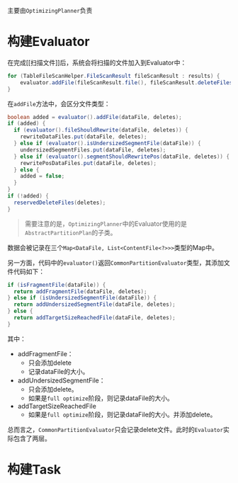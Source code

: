 主要由`OptimizingPlanner`负责
# 构建Evaluator
在完成[[扫描文件]]后，系统会将扫描的文件加入到Evaluator中：
```Java
for (TableFileScanHelper.FileScanResult fileScanResult : results) {
	evaluator.addFile(fileScanResult.file(), fileScanResult.deleteFiles());
}
```

在`addFile`方法中，会区分文件类型：
```java
boolean added = evaluator().addFile(dataFile, deletes);  
if (added) {  
  if (evaluator().fileShouldRewrite(dataFile, deletes)) {  
    rewriteDataFiles.put(dataFile, deletes);  
  } else if (evaluator().isUndersizedSegmentFile(dataFile)) {  
    undersizedSegmentFiles.put(dataFile, deletes);  
  } else if (evaluator().segmentShouldRewritePos(dataFile, deletes)) {  
    rewritePosDataFiles.put(dataFile, deletes);  
  } else {  
    added = false;  
  }  
}  
if (!added) {  
  reservedDeleteFiles(deletes);  
}
```

> 需要注意的是，`OptimizingPlanner`中的Evaluator使用的是`AbstractPartitionPlan`的子类。

数据会被记录在三个`Map<DataFile, List<ContentFile<?>>>`类型的Map中。


另一方面，代码中的`evaluator()`返回`CommonPartitionEvaluator`类型，其添加文件代码如下：
```java
if (isFragmentFile(dataFile)) {  
  return addFragmentFile(dataFile, deletes);  
} else if (isUndersizedSegmentFile(dataFile)) {  
  return addUndersizedSegmentFile(dataFile, deletes);  
} else {  
  return addTargetSizeReachedFile(dataFile, deletes);  
}
```

其中：
- addFragmentFile：
	- 只会添加delete
	- 记录dataFile的大小。
- addUndersizedSegmentFile：
	- 只会添加delete。
	- 如果是`full optimize`阶段，则记录dataFile的大小。
- addTargetSizeReachedFile
	- 如果是`full optimize`阶段，则记录dataFile的大小。并添加delete。

总而言之，`CommonPartitionEvaluator`只会记录delete文件。此时的`Evaluator`实际包含了两层。

# 构建Task


